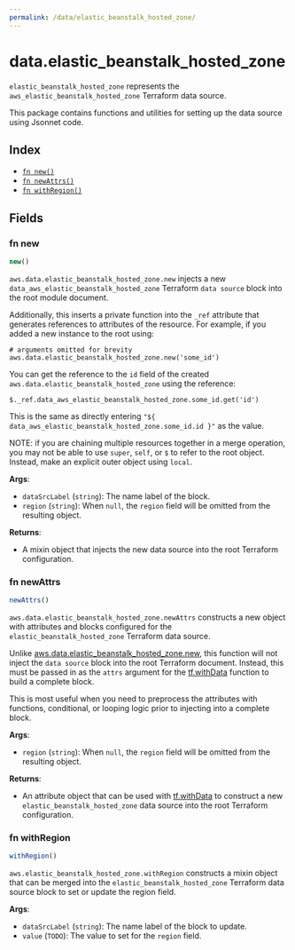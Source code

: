 ```yaml
---
permalink: /data/elastic_beanstalk_hosted_zone/
---
```


# data.elastic_beanstalk_hosted_zone

`elastic_beanstalk_hosted_zone` represents the `aws_elastic_beanstalk_hosted_zone` Terraform data source.



This package contains functions and utilities for setting up the data source using Jsonnet code.


## Index

* [`fn new()`](#fn-new)
* [`fn newAttrs()`](#fn-newattrs)
* [`fn withRegion()`](#fn-withregion)

## Fields

### fn new

```ts
new()
```


`aws.data.elastic_beanstalk_hosted_zone.new` injects a new `data_aws_elastic_beanstalk_hosted_zone` Terraform `data source`
block into the root module document.

Additionally, this inserts a private function into the `_ref` attribute that generates references to attributes of the
resource. For example, if you added a new instance to the root using:

    # arguments omitted for brevity
    aws.data.elastic_beanstalk_hosted_zone.new('some_id')

You can get the reference to the `id` field of the created `aws.data.elastic_beanstalk_hosted_zone` using the reference:

    $._ref.data_aws_elastic_beanstalk_hosted_zone.some_id.get('id')

This is the same as directly entering `"${ data_aws_elastic_beanstalk_hosted_zone.some_id.id }"` as the value.

NOTE: if you are chaining multiple resources together in a merge operation, you may not be able to use `super`, `self`,
or `$` to refer to the root object. Instead, make an explicit outer object using `local`.

**Args**:
  - `dataSrcLabel` (`string`): The name label of the block.
  - `region` (`string`):  When `null`, the `region` field will be omitted from the resulting object.

**Returns**:
- A mixin object that injects the new data source into the root Terraform configuration.


### fn newAttrs

```ts
newAttrs()
```


`aws.data.elastic_beanstalk_hosted_zone.newAttrs` constructs a new object with attributes and blocks configured for the `elastic_beanstalk_hosted_zone`
Terraform data source.

Unlike [aws.data.elastic_beanstalk_hosted_zone.new](#fn-elasticbeanstalkhostedzonenew), this function will not inject the `data source`
block into the root Terraform document. Instead, this must be passed in as the `attrs` argument for the
[tf.withData](https://github.com/tf-libsonnet/core/tree/main/docs#fn-withdata) function to build a complete block.

This is most useful when you need to preprocess the attributes with functions, conditional, or looping logic prior to
injecting into a complete block.

**Args**:
  - `region` (`string`):  When `null`, the `region` field will be omitted from the resulting object.

**Returns**:
  - An attribute object that can be used with [tf.withData](https://github.com/tf-libsonnet/core/tree/main/docs#fn-withdata) to construct a new `elastic_beanstalk_hosted_zone` data source into the root Terraform configuration.


### fn withRegion

```ts
withRegion()
```

`aws.elastic_beanstalk_hosted_zone.withRegion` constructs a mixin object that can be merged into the `elastic_beanstalk_hosted_zone`
Terraform data source block to set or update the region field.



**Args**:
  - `dataSrcLabel` (`string`): The name label of the block to update.
  - `value` (`TODO`): The value to set for the `region` field.
